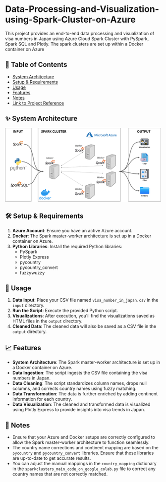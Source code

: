 # Data-Processing-and-Visualization-using-Spark-Cluster-on-Azure
This project provides an end-to-end data processing and visualization of visa numbers in Japan using Azure Cloud Spark Cluster with PySpark, Spark SQL and Plotly. The spark clusters are set up within a Docker container on Azure

## 📝 Table of Contents
- [System Architecture](#-system-architecture)
- [Setup & Requirements](#-setup--requirements)
- [Usage](#-usage)
- [Features](#-features)
- [Notes](#-notes)
- [Link to Project Reference](#-link-to-project-reference)

## ✨ System Architecture
![System Architecture](System_Architecture/Sparkcluster_architecture.png)

## 🛠 Setup & Requirements
1. **Azure Account**: Ensure you have an active Azure account.
2. **Docker**: The Spark master-worker architecture is set up in a Docker container on Azure.
3. **Python Libraries**: Install the required Python libraries:
   - PySpark
   - Plotly Express
   - pycountry
   - pycountry_convert
   - fuzzywuzzy

## 🚀 Usage
1. **Data Input**: Place your CSV file named `visa_number_in_japan.csv` in the `input` directory.
2. **Run the Script**: Execute the provided Python script.
3. **Visualizations**: After execution, you'll find the visualizations saved as HTML files in the `output` directory.
4. **Cleaned Data**: The cleaned data will also be saved as a CSV file in the `output` directory.

## 📈 Features
- **System Architecture**: The Spark master-worker architecture is set up in a Docker container on Azure.
- **Data Ingestion**: The script ingests the CSV file containing the visa numbers in Japan.
- **Data Cleaning**: The script standardizes column names, drops null columns, and corrects country names using fuzzy matching.
- **Data Transformation**: The data is further enriched by adding continent information for each country.
- **Data Visualization**: The cleaned and transformed data is visualized using Plotly Express to provide insights into visa trends in Japan.

## 📝 Notes
- Ensure that your Azure and Docker setups are correctly configured to allow the Spark master-worker architecture to function seamlessly.
- The country name corrections and continent mapping are based on the `pycountry` and `pycountry_convert` libraries. Ensure that these libraries are up-to-date to get accurate results.
- You can adjust the manual mappings in the `country_mapping` dictionary in the `sparkclusters_main_code_on_google_colab.py` file to correct any country names that are not correctly matched.
